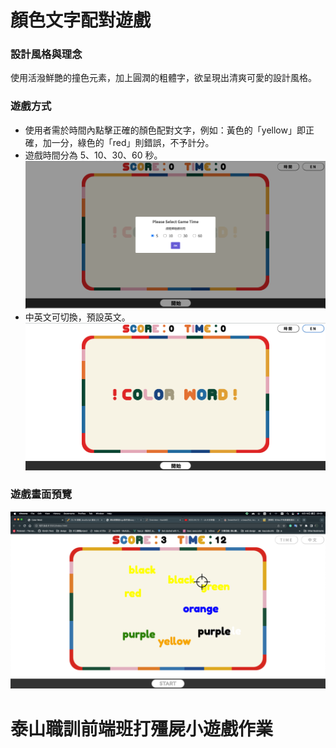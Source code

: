 # 顏色文字配對遊戲
### 設計風格與理念
使用活潑鮮艷的撞色元素，加上圓潤的粗體字，欲呈現出清爽可愛的設計風格。
### 遊戲方式
- 使用者需於時間內點擊正確的顏色配對文字，例如：黃色的「yellow」即正確，加一分，綠色的「red」則錯誤，不予計分。
- 遊戲時間分為 5、10、30、60 秒。
![image](https://github.com/wdaweb/jq_zombie-iiQvQii/blob/master/img/time.png)
- 中英文可切換，預設英文。
![image](https://github.com/wdaweb/jq_zombie-iiQvQii/blob/master/img/chinese.png)
### 遊戲畫面預覽
![image](https://github.com/wdaweb/jq_zombie-iiQvQii/blob/master/img/during.png)

# 泰山職訓前端班打殭屍小遊戲作業


